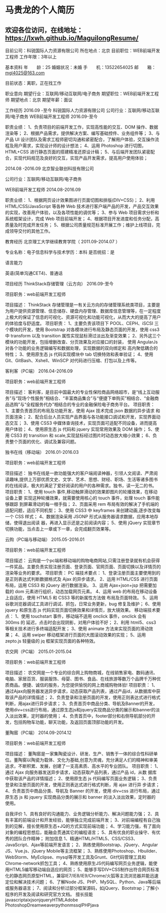 # 马贵龙的个人简历
## 欢迎各位访问，在线地址：https://lxwh.github.io/MaguilongResume/

目前公司：科锐国际人力资源有限公司
所在地点：北京
目前职位：WEB前端开发工程师
工作年限：3年以上

基本资料
年　　龄：25
婚姻状况：未婚
手　　机：13522654025
邮　　箱：mgl4025@163.com

目前状态：离职，正在找工作

职业意向
期望行业：互联网/移动互联网/电子商务
期望职位：WEB前端开发工程师
期望地点：北京
期望年薪：面议

工作经历
2016.09 -至今 科锐国际人力资源有限公司
公司行业：互联网/移动互联网/电子商务
WEB前端开发工程师 2016.09-至今


职责业绩：
1、负责项目的前端开发工作，实现高性能的交互、DOM 操作、数据渲染等；
2、根据产品需求，提供解决方案、编写基础控件、业务组件等；
3、与产品 UI 设计团队及需求工程师密切沟通和紧密配合，了解用户体验，交互操作流程及用户需求，实现设计师的设计想法；
4、运用 Photoshop 进行切图，HTML+CSS 进行静态页面的搭建精准还原设计稿；
5、与后端开发团队紧密配合，实现代码规范及良好的交互，实现产品开发需求，提高用户使用体验；

2014.08 -2016.09 北京智业联创科技有限公司
 
公司行业：互联网/移动互联网/电子商务

WEB前端开发工程师 2014.08-2016.09

职责业绩：
1、根据网页设计效果图进行页面切图和排版(DIV+CSS)；
2、利用 HTML/CSS/JavaScript 等各种 Web 技术进行客户端产品的开发，产品交互效果的实现，改善用户体验，以及各项性能的调优等；
3、参与 Web 项目需求分析和系统框架设计，完成 Web 项目前端开发；
4、根据项目开发进度和任务分配，高质量及时完成开发任务；
5、根据公司质量规范标准开展工作；维护上线项目，完成领导交付的其他工作。

教育经历
北京理工大学继续教育学院（ 2011.09-2014.07 ）

专业名称：电子信息科学与技术学历：本科 是否统招：是

语言能力

英语(简单沟通CET4)、普通话

项目经历
ThinkStack存储管理（云方向） 2016.09-至今

项目职务：web前端开发工程师

项目描述：
ThinkStack 存储管理是一有关云方向的存储管理系统类项目，主要是为用户提供资源管理、信息储存、硬盘内存管理、数据库信息管理等，在一定程度上极大的保证了信息的可视化、资源可视化和功能可视化，从而大大的提高了用户的体验度与舒适度。
项目职责：
1、主要负责该项目下 POOL、CEPH、iSCSI 三个模块的开发，使用 Bootstrap
对各模块进行布局及静态页面的开发，使用 css3 中 transform 以及 transition
属性实现鼠标滑过淡出及渐变效果；
2、另外这三个模块的功能开发，包括增删改查、分页效果及对应接口的封装，
使用 AngularJs 对各个功能的业务逻辑编写和数据处理，实现数据的双向绑定和
高内聚低耦合的特性；
3、使用原生态 js 代码实现模块中 tab 切换特效和表单验证；
4、使用 Git、GitBash、Xshell、WinSCP 对代码进行压缩、打包以及上传等。
 
客利客（PC端） 2016.04-2016.09

项目职务：web前端开发工程师
 
项目描述：
    客利客，是目前中国最大的专业性保险商品网络超市，是“线上互动服务”与“现场个性服务”相结合、“丰富商品集合”与“便捷下单购买”相结合、“金融商品选购”与“全程服务代办”相结合的专业的金融保险电子商务平台。
项目职责：
1、主要负责首页的布局及功能开发，使用 Ajax 技术完成 json 数据的异步请求
和页面渲染；
2、配合后台人员实现产品界面与各功能接口调试和开发，实现界面动态交互；
3、使用 CSS3 中媒体查询技术，实现页面可适配不同设备，进而提高用户体验；
4、使用原生态 js 代码和 jquery 实现常用效果及 DOM 操作；
5、使用 CSS3 的 transition 和 scale,实现鼠标经过图片时动态放大缩小效果；
6、负责整个页面的优化、调试及兼容问题。
 
独书在线（移动端） 2016.01-2016.03

项目职务：web前端开发工程师
 
项目描述：
   独书在线是一款功能强大的客户端阅读神器，引领人文阅读、严肃阅读趣味,提供上万部优质文史、文学、艺术、思想、财经、职场、生活等诸多图书的在线阅读，极大的满足了爱好阅读的用户的各种需求。独书，读一无二的书。
项目职责：
1、使用 touch 事件,移动触屏滑动的效果即图⽚的轮播效果，在移动设备上要
实现这种轮播效果，就需要使用核心的 touch 事件，处理 touch 事件能够跟踪
到屏幕滑动的每⼀根手指；
2、页面采用 rem 布局有效的解决了手机端的适配问题，适应不同机型；
3、使用 CSS3 中 keyframes 来创建动画,逐步改变每⼀个 CSS 样式；
4、数据渲染采用 JSONP 形式从服务器请求数据，应用本地存储，使得退出阅读
器，再进入显示还是之前阅读内容；
5、使用 jQuery 实现章节切换功能，当点击上一章或下一章，会完成翻页效果等。
 
云购（PC端与移动端） 2015.05-2016.01

项目职务：web前端开发工程师
 
项目描述：
    云购是一个pc端和移动端的购物电商网站,只需注册登录就有机会获得一件奖品。主要负责实现注册页面、登录页面、官网页面、页面切换以及详情页的渲染等业务的要求。
项目职责：
PC 端技术要点：
1、登录注册页面主要使用到的是正则表达式判断数据格式及 Ajax 的异步请求。
2、运用 HTML/CSS 进行页面布局，运用 CSS3 和 jQuery 进行数据渲染。
3、运用 Ajax+json+jsp 把需要加载的 dom 元素进行组织，动态加载网页元素。
4、运用 web 的布局在移动设备上自适应，使用 HTML5 和 CSS3 等的新属性方法做
布局及页面特效。
5、运用谷歌浏览器调试工具进行调试、抓包，日常业务更新，bug 修复及维护；
6、使用 jquery 和原生态 js 代码实现页面切换效果和详情页，放大镜效果。
移动端技术要点：
1、使用 touchstart 事件，移动端不适用 onclick 事件，onclick 会有 300ms 的
延迟，点击时会出现阴影，对用户体验不好；
2、利用 html5、css3 等相关技术进行多终端适配开发；
3、使用 animate 方法来实现页面的滑动效果；
4、运用 swiper 移动框架进行页面的大图滚动效果的实现；
5、运用 zepto.js 轻量级的 jq 框架实现页面的各种特效。

 
农交网（PC端） 2015.01-2015.04

项目职务：web前端开发工程师
 
项目描述：
    农交网是一个专业的综合网上购物商城，在线销售家电、数码通讯、电脑、家居百货、服装服饰、母婴、图书、食品、在线旅游等数万个品牌千万种优质商品。便捷、诚信的服务，为您提供愉悦的网上商城购物体验!
项目职责：
1、通过Ajax向服务器发送异步请求，动态获取产品列表，通过产品id，从数据库中获取该产品的详情描述；
2、负责登录和注册页面的开发，使用正则表达式进行格式判断，用ajax进行异步请求；
3、负责首页中商品分类、导航及Banner的开发，使用div+css进行布局，通过原生态js和jquery实现商品分类的展示和banner的淡入淡出效果，定时器的使用；
4、负责首页中，footer部分和右侧导航部分的开发，包括购物车功能，聊天功能，及返回页面顶部功能的开发。
 
董陶窑（PC端） 2014.09-2014.12

项目职务：web前端开发工程师

项目描述：
    董陶窑是一家集陶瓷设计、研发、生产、销售于一体的综合性科研单位。董陶窑以陶瓷为载体、文化为基础,创意为灵魂，充分满足人们的精神和审美追求，不断积累、发展，创建了一支高素质、高水平的专业团队。
项目职责：
1、通过 Ajax 向服务器发送异步请求，动态获取产品列表，通过产品 id，从数
据库中获取该产品的详情描述；
2、使用原生态 js 代码编写页面业务逻辑；
3、负责登录和注册页面的开发，使用正则表达式进行格式判断，用 ajax 进行异
步请求；
4、负责首页中商品分类、导航及 Banner 的开发，使用 div+css 进行布局，通过
原生态 js 和 jquery 实现商品分类的展示和 banner 的淡入淡出效果，定时器的
使用。

自我评价
1、具有良好的沟通能力、业务逻辑分析能力、解决问题能力强；
2、具有丰富的前端设计和开发经验，能够独立完成前端开发；
3、对前端编程有自己独到的见解，擅长使用原生态+JQ的方式实现前端功能；
4、学习能力强，有了面向对象的编程思想后，能融会贯通其它的编程语言；
5、具有优良的职业操守、有优秀的团队合作精神；
附加信息
1、精通HTML/HTML5、CSS/CSS3、JavaScript、Ajax等前端开发语言； 
2、熟练使用Bootstrap、jQuery、Angular JS、Vue.js、jQuery Mobile等主流框架； 
3、熟练使用Photoshop、Hbuilder、WebStorm、MyEclipse、mysql等开发工具及Grunt、Git代码管理工具和Chrome-network抓包工具；
4、熟练使用原生JS代码编写网页业务逻辑，能使用HTML5编写移动端自适应的网页；
5、能够手写DIV+CSS制作出符合网页标准化的静态网页原型HTML，兼容IE7/IE8/IE9/Chrome/火狐等主流浏览器并能迅速定位和解决技术问题； 
6、了解Node JS、PHP、MySQL、Python、Java等后端或服务器语言；
7、阅读和分析过部分框架源码，如jQuery、Bootstrap；了解小程序的开发及阅读和研究官方文档。
擅长技能
javascriptaixjsonjqueryHTMLAdobe PhotoshopDreamweaverpythonmssqlPHPjava
